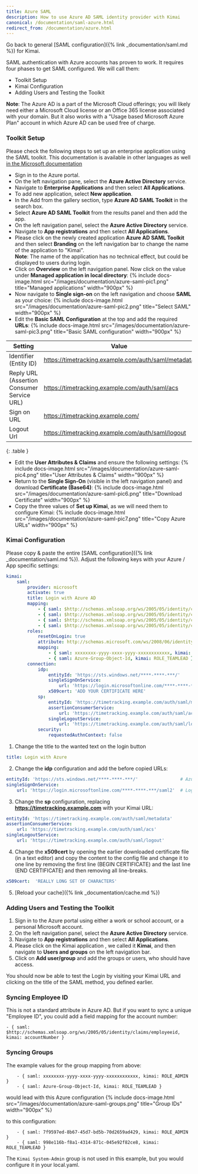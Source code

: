 ```yaml
---
title: Azure SAML
description: How to use Azure AD SAML identity provider with Kimai
canonical: /documentation/saml-azure.html
redirect_from: /documentation/azure.html
---
```


Go back to general [SAML configuration]({% link _documentation/saml.md %}) for Kimai. 

SAML authentication with Azure accounts has proven to work. It requires four phases to get SAML configured. We will call them:
* Toolkit Setup
* Kimai Configuration
* Adding Users and Testing the Toolkit

**Note**: The Azure AD is a part of the Microsoft Cloud offerings; you will likely need either a Microsoft Cloud license 
or an Office 365 license associated with your domain. But it also works with a "Usage based Microsoft Azure Plan" account 
in which Azure AD can be used free of charge. 

### Toolkit Setup

Please check the following steps to set up an enterprise application using the SAML toolkit.
This documentation is available in other languages as well [in the Microsoft documentation](https://docs.microsoft.com/en-us/azure/active-directory/saas-apps/saml-toolkit-tutorial#adding-azure-ad-saml-toolkit-from-the-gallery)

- Sign in to the Azure portal. 
- On the left navigation pane, select the **Azure Active Directory** service.
- Navigate to **Enterprise Applications** and then select **All Applications**.
- To add new application, select **New application**.
- In the Add from the gallery section, type **Azure AD SAML Toolkit** in the search box.
- Select **Azure AD SAML Toolkit** from the results panel and then add the app.
- On the left navigation panel, select the **Azure Active Directory** service.
- Navigate to **App registrations** and then select **All Applications**.
- Please click on the newly created application **Azure AD SAML Toolkit** and then select **Branding** on the left navigation bar to change the name of the application to "Kimai".  
**Note**: The name of the application has no technical effect, but could be displayed to users during login.
- Click on **Overview** on the left navigation panel. Now click on the value under **Managed application in local directory**: 
{% include docs-image.html src="/images/documentation/azure-saml-pic1.png" title="Managed applications" width="900px" %}
- Now navigate to **Single sign-on** on the left navigation and choose **SAML** as your choice: 
{% include docs-image.html src="/images/documentation/azure-saml-pic2.png" title="Select SAML" width="900px" %}
- Edit the **Basic SAML Configuration** at the top and add the required **URLs**:
{% include docs-image.html src="/images/documentation/azure-saml-pic3.png" title="Basic SAML configuration" width="900px" %}

| Setting                                    | Value                                               |
|--------------------------------------------|-----------------------------------------------------|
| Identifier (Entity ID)                     | https://timetracking.example.com/auth/saml/metadata |
| Reply URL (Assertion Consumer Service URL) | https://timetracking.example.com/auth/saml/acs      |
| Sign on URL                                | https://timetracking.example.com/                   |
| Logout Url                                 | https://timetracking.example.com/auth/saml/logout   |
{: .table }

- Edit the **User Attributes & Claims** and ensure the following settings:
{% include docs-image.html src="/images/documentation/azure-saml-pic4.png" title="User Attributes & Claims" width="900px" %}
- Return to the **Single Sign-On** (visible in the left navigation panel) and download **Certificate (Base64)**:
{% include docs-image.html src="/images/documentation/azure-saml-pic6.png" title="Download Certificate" width="900px" %}
- Copy the three values of **Set up Kimai**, as we will need them to configure Kimai:
{% include docs-image.html src="/images/documentation/azure-saml-pic7.png" title="Copy Azure URLs" width="900px" %}

### Kimai Configuration

Please copy & paste the entire [SAML configuration]({% link _documentation/saml.md %}).
Adjust the following keys with your Azure / App specific settings:

```yaml
kimai:
    saml:
        provider: microsoft
        activate: true
        title: Login with Azure AD
        mapping:
            - { saml: $http://schemas.xmlsoap.org/ws/2005/05/identity/claims/name, kimai: username }
            - { saml: $http://schemas.xmlsoap.org/ws/2005/05/identity/claims/emailaddress, kimai: email }
            - { saml: $http://schemas.xmlsoap.org/ws/2005/05/identity/claims/givenname $http://schemas.xmlsoap.org/ws/2005/05/identity/claims/surname, kimai: alias }
            - { saml: $http://schemas.xmlsoap.org/ws/2005/05/identity/claims/displayname, kimai: title }
        roles:
            resetOnLogin: true
            attribute: http://schemas.microsoft.com/ws/2008/06/identity/claims/groups
            mapping:
                - { saml: xxxxxxxx-yyyy-xxxx-yyyy-xxxxxxxxxxxx, kimai: ROLE_ADMIN }
                - { saml: Azure-Group-Object-Id, kimai: ROLE_TEAMLEAD }
        connection:
            idp:
                entityId: 'https://sts.windows.net/****-****-***/'
                singleSignOnService:
                    url: 'https://login.microsoftonline.com/****-****-***/saml2'
                x509cert: 'ADD YOUR CERTIFICATE HERE'
            sp:
                entityId: 'https://timetracking.example.com/auth/saml/metadata'
                assertionConsumerService:
                    url: 'https://timetracking.example.com/auth/saml/acs'
                singleLogoutService:
                    url: 'https://timetracking.example.com/auth/saml/logout'
            security:
                requestedAuthnContext: false
```

1. Change the title to the wanted text on the login button
```yaml
title: Login with Azure
```

2. Change the **idp** configuration and add the before copied URLs:
```yaml
entityId: 'https://sts.windows.net/****-****-***/'                # Azure AD Identifier
singleSignOnService:
    url: 'https://login.microsoftonline.com/****-****-***/saml2'  # Login URL
```

3. Change the **sp** configuration, replacing **https://timetracking.example.com** with your Kimai URL:
```yaml
entityId: 'https://timetracking.example.com/auth/saml/metadata'
assertionConsumerService:
    url: 'https://timetracking.example.com/auth/saml/acs'
singleLogoutService:
    url: 'https://timetracking.example.com/auth/saml/logout'
```

4. Change the **x509cert** by opening the earlier downloaded certificate file (in a text editor) and copy the content to the config file and change it to one line  by removing the first line (BEGIN CERTIFICATE) and the last line (END CERTIFICATE) and then removing all line-breaks.
```yaml
x509cert:  'REALLY LONG SET OF CHARACTERS'
```

5. [Reload your cache]({% link _documentation/cache.md %}) 

### Adding Users and Testing the Toolkit

1. Sign in to the Azure portal using either a work or school account, or a personal Microsoft account.
2. On the left navigation panel, select the **Azure Active Directory** service.
3. Navigate to **App registrations** and then select **All Applications**.
4. Please click on the Kimai application , we called it **Kimai**, and then navigate to **Users and groups** on the left navigation bar.
5. Click on **Add user/group** and add the groups or users, who should have access.

You should now be able to test the Login by visiting your Kimai URL and clicking on the title of the SAML method, you defined earlier.

### Syncing Employee ID

This is not a standard attribute in Azure AD. But if you want to sync a unique "Employee ID", you could add a field mapping for the account number:
```
- { saml: $http://schemas.xmlsoap.org/ws/2005/05/identity/claims/employeeid, kimai: accountNumber }
```

### Syncing Groups

The example values for the group mapping from above: 
```
    - { saml: xxxxxxxx-yyyy-xxxx-yyyy-xxxxxxxxxxxx, kimai: ROLE_ADMIN }
    - { saml: Azure-Group-Object-Id, kimai: ROLE_TEAMLEAD }
```

would lead with this Azure configuration
{% include docs-image.html src="/images/documentation/azure-saml-groups.png" title="Group IDs" width="900px" %}

to this configuration:
```
    - { saml: 7f9597ed-8b67-45d7-bd5b-70d2659ad429, kimai: ROLE_ADMIN }
    - { saml: 998e116b-f8a1-4314-871c-045e92f82ce8, kimai: ROLE_TEAMLEAD }
```

The `Kimai System-Admin` group is not used in this example, but you would configure it in your local.yaml.
